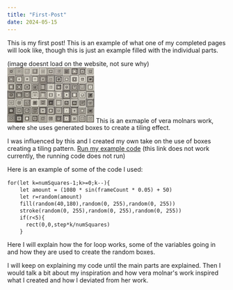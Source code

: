 ```yaml
---
title: "First-Post"
date: 2024-05-15
---
```

This is my first post!
This is an example of what one of my completed pages will look like, though this is just an example filled with the individual  parts.

(image doesnt load on the website, not sure why)
<img src="/images/verha_molnar_images_test.png" alt="alt text" width="200">
This is an exmaple of vera molnars work, where she uses generated boxes to create a tiling effect. 

I was influenced by this and I created my own take on the use of boxes creating a tiling pattern.
[Run my example code](_creativeCode/molnar-boxes/index.html)
(this link does not work currently, the running code does not run)


Here is an example of some of the code I used:
```
for(let k=numSquares-1;k>=0;k--){
    let amount = (1080 * sin(frameCount * 0.05) + 50)
    let r=random(amount)
    fill(random(40,180),random(0, 255),random(0, 255))
    stroke(random(0, 255),random(0, 255),random(0, 255))
    if(r<5){
      rect(0,0,step*k/numSquares)
    }
```
Here I will explain how the for loop works, some of the variables going in and how they are used to create the random boxes.

I will keep on explaining my code until the main parts are explained. Then I would talk a bit about my inspiration and how vera molnar's work inspired what I created and how I deviated from her work. 
